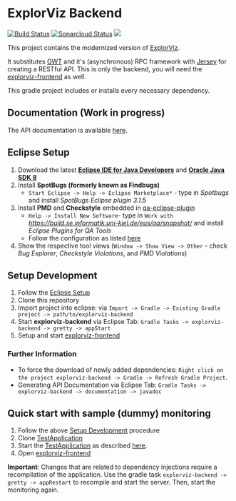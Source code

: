 # ExplorViz Backend
[![Build Status](https://build.se.informatik.uni-kiel.de/jenkins/job/explorviz-backend/badge/icon)](http://build.se.informatik.uni-kiel.de/jenkins/job/ExplorViz-backend/)
[![Sonarcloud Status](https://sonarcloud.io/api/project_badges/measure?project=explorviz-backend&metric=alert_status)](https://sonarcloud.io/dashboard?id=explorviz-backend)
[![](https://img.shields.io/docker/pulls/explorviz/explorviz-docker.svg)](https://hub.docker.com/r/explorviz/explorviz-docker "Click to view the image on Docker Hub")

This project contains the modernized version of [ExplorViz](https://github.com/ExplorViz/Explorviz). 

It substitutes [GWT](http://www.gwtproject.org/) and it's (asynchronous) RPC framework with [Jersey](https://jersey.java.net/) for creating a RESTful API. 
This is only the backend, you will need the [explorviz-frontend](https://github.com/ExplorViz/explorviz-frontend) as well.

This gradle project includes or installs every necessary dependency.

## Documentation (Work in progress)
The API documentation is available [here](https://explorviz.github.io/explorviz-backend/).

## Eclipse Setup
1. Download the latest [**Eclipse IDE for Java Developers**](http://www.eclipse.org/downloads/eclipse-packages/) and [**Oracle Java SDK 8**](http://www.oracle.com/technetwork/java/javase/downloads/jdk8-downloads-2133151.html)
2. Install **SpotBugs (formerly known as Findbugs)**
    - `Start Eclipse -> Help -> Eclipse Marketplace*` - type in *Spotbugs* and install *SpotBugs Eclipse plugin 3.1.5*
3. Install **PMD** and **Checkstyle** embedded in [qa-eclipse-plugin
](https://github.com/ChristianWulf/qa-eclipse-plugin)
    - `Help -> Install New Software`- type in `Work with` *https://build.se.informatik.uni-kiel.de/eus/qa/snapshot/* and install *Eclipse Plugins for QA Tools*
    - Follow the configuration as listed [here](https://github.com/ChristianWulf/qa-eclipse-plugin)
4. Show the respective tool views (`Window -> Show View -> Other` - check *Bug Explorer*, *Checkstyle Violations*, and *PMD Violations*)

## Setup Development
1. Follow the [Eclipse Setup](https://github.com/ExplorViz/explorviz-backend#eclipse-setup)
2. Clone this repository
3. Import project into eclipse: via `Import -> Gradle -> Existing Gradle project -> path/to/explorviz-backend`
4. Start **explorviz-backend** via Eclipse Tab: `Gradle Tasks -> explorviz-backend -> gretty -> appStart`
5. Setup and start [explorviz-frontend](https://github.com/ExplorViz/explorviz-frontend)

### Further Information
* To force the download of newly added dependencies: `Right click on the project explorviz-backend -> Gradle -> Refresh Gradle Project`. 
* Generating API Documentation via Eclipse Tab: `Gradle Tasks -> explorviz-backend -> documentation -> javadoc`

## Quick start with sample (dummy) monitoring

1. Follow the above [Setup Development](#setup-development) procedure
2. Clone [TestApplication](https://github.com/czirkelbach/kiekerSampleApplication)
3. Start the [TestApplication](https://github.com/czirkelbach/kiekerSampleApplication) as described [here](https://github.com/czirkelbach/kiekerSampleApplication/blob/master/README.md).
4. Open [explorviz-frontend](https://github.com/ExplorViz/explorviz-frontend)

**Important**: Changes that are related to dependency injections require a recompilation of the application. Use the gradle task `explorviz-backend -> gretty -> appRestart` to recompile and start the server. Then, start the monitoring again.
